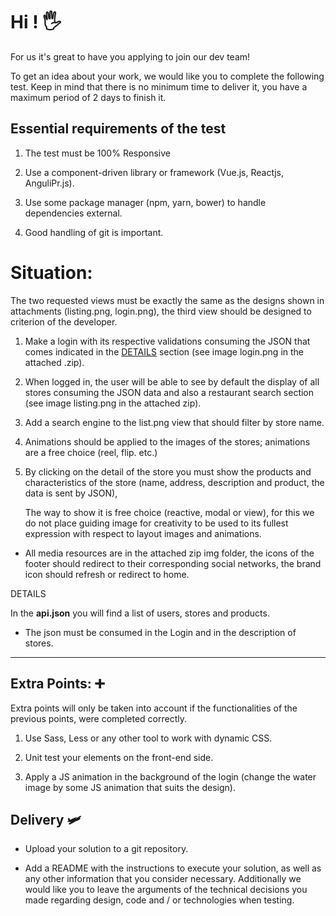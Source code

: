 # Hi ! 🖐️

For us it's great to have you applying to join our dev team!

To get an idea about your work, we would like you to complete the following
test. Keep in mind that there is no minimum time to deliver it, you have a
maximum period of 2 days
to finish it.

## Essential requirements of the test

1. The test must be 100% Responsive

2. Use a component-driven library or framework (Vue.js, Reactjs,
   AnguliPr.js).
3. Use some package manager (npm, yarn, bower) to handle
   dependencies
   external.
4. Good handling of git is important.

# Situation:

The two requested views must be exactly the same as the designs shown in
attachments (listing.png, login.png), the third view should be designed to
criterion of the developer.

1. Make a login with its respective validations consuming the JSON that comes
   indicated in the [DETAILS](#detail) section (see image login.png in the attached .zip).

2. When logged in, the user will be able to see by default the display of all stores
   consuming the JSON data and also a restaurant search section (see image
   listing.png in the attached zip).
3. Add a search engine to the list.png view that should filter by store name.
4. Animations should be applied to the images of the stores; animations are a
   free choice (reel, flip. etc.)
5. By clicking on the detail of the store you must show the products and
   characteristics of
   the store (name, address, description and product, the data is sent by JSON),

   The way to show it is free choice (reactive, modal or view), for this we do not place
   guiding image for creativity to be used to its fullest expression with respect to
   layout images and animations.

- All media resources are in the attached zip img folder, the icons of the
  footer should redirect to their corresponding social networks, the brand icon should
  refresh or redirect to home.

<a id="detail">DETAILS</a>

In the **api.json** you will find a list of users, stores and products.

- The json must be consumed in the Login and in the description of stores.

---

## Extra Points: ➕

Extra points will only be taken into account if the functionalities of the
previous points, were completed correctly.

1. Use Sass, Less or any other tool to work with dynamic CSS.

2. Unit test your elements on the front-end side.

3. Apply a JS animation in the background of the login (change the water
   image by some JS animation that suits the design).

## Delivery 🛩️

- Upload your solution to a git repository.

- Add a README with the instructions to execute your solution, as well as any
  other information that you consider necessary. Additionally we would like you
  to leave the arguments of the technical decisions you made regarding
  design, code and / or technologies when testing.
